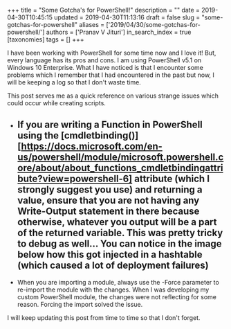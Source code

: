 +++
title = "Some Gotcha's for PowerShell!"
description = ""
date = 2019-04-30T10:45:15
updated = 2019-04-30T11:13:16
draft = false
slug = "some-gotchas-for-powershell"
aliases = ['2019/04/30/some-gotchas-for-powershell/']
authors = ['Pranav V Jituri']
in_search_index = true
[taxonomies]
tags = []
+++


I have been working with PowerShell for some time now and I love it! But, every
language has its pros and cons. I am using PowerShell v5.1 on Windows 10
Enterprise. What I have noticed is that I encounter some problems which I
remember that I had encountered in the past but now, I will be keeping a log so
that I don't waste time.

This post serves me as a quick reference on various strange issues which could
occur while creating scripts.

 * If you are writing a Function in PowerShell using the [cmdletbinding()]
   [https://docs.microsoft.com/en-us/powershell/module/microsoft.powershell.core/about/about_functions_cmdletbindingattribute?view=powershell-6] 
   attribute (which I strongly suggest you use) and returning a value, ensure
   that you are not having any Write-Output statement in there because
   otherwise, whatever you output will be a part of the returned variable. This
   was pretty tricky to debug as well... You can notice in the image below how
   this got injected in a hashtable (which caused a lot of deployment failures)
   - 
   
   
 * When you are importing a module, always use the -Force parameter to re-import
   the module with the changes. When I was developing my custom PowerShell
   module, the changes were not reflecting for some reason. Forcing the import
   solved the issue.
   
   

I will keep updating this post from time to time so that I don't forget.